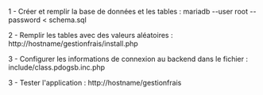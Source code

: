 1 - Créer et remplir la base de données et les tables :
mariadb --user root --password < schema.sql 

2 - Remplir les tables avec des valeurs aléatoires :
http://hostname/gestionfrais/install.php

3 - Configurer les informations de connexion au backend dans le fichier :
include/class.pdogsb.inc.php

3 - Tester l'application :
http://hostname/gestionfrais